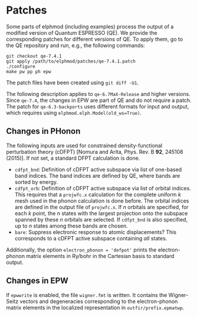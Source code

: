 # Patches

Some parts of elphmod (including examples) process the output of a modified
version of Quantum ESPRESSO (QE). We provide the corresponding patches for
different versions of QE. To apply them, go to the QE repository and run, e.g.,
the following commands:

    git checkout qe-7.4.1
    git apply /path/to/elphmod/patches/qe-7.4.1.patch
    ./configure
    make pw pp ph epw

The patch files have been created using `git diff -U1`.

The following description applies to `qe-6.7MaX-Release` and higher versions.
Since `qe-7.4`, the changes in EPW are part of QE and do not require a patch.
The patch for `qe-6.3-backports` uses different formats for input and output,
which requires using `elphmod.elph.Model(old_ws=True)`.

## Changes in PHonon

The following inputs are used for constrained density-functional perturbation
theory (cDFPT) [Nomura and Arita, Phys. Rev. B **92**, 245108 (2015)]. If not
set, a standard DFPT calculation is done.

- `cdfpt_bnd`: Definition of cDFPT active subspace via list of one-based band
  indices. The band indices are defined by QE, where bands are sorted by energy.
- `cdfpt_orb`: Definition of cDFPT active subspace via list of orbital indices.
  This requires that a `projwfc.x` calculation for the complete uniform _k_ mesh
  used in the phonon calculation is done before. The orbital indices are defined
  in the output file of `projwfc.x`. If _n_ orbitals are specified, for each _k_
  point, the _n_ states with the largest projection onto the subspace spanned by
  these _n_ orbitals are selected. If `cdfpt_bnd` is also specified, up to _n_
  states among these bands are chosen.
- `bare`: Suppress electronic response to atomic displacements? This corresponds
  to a cDFPT active subspace containing _all_ states.

Additionally, the option `electron_phonon = 'defpot'` prints the electron-phonon
matrix elements in Ry/bohr in the Cartesian basis to standard output.

## Changes in EPW

If `epwwrite` is enabled, the file `wigner.fmt` is written. It contains the
Wigner-Seitz vectors and degeneracies corresponding to the electron-phonon
matrix elements in the localized representation in `outfir/prefix.epmatwp`.
